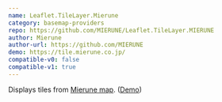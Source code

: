 ```yaml
---
name: Leaflet.TileLayer.Mierune
category: basemap-providers
repo: https://github.com/MIERUNE/Leaflet.TileLayer.MIERUNE
author: Mierune
author-url: https://github.com/MIERUNE
demo: https://tile.mierune.co.jp/
compatible-v0: false
compatible-v1: true
---
```


Displays tiles from <a href="https://mierune.co.jp/tile.html">Mierune map</a>. (<a href="https://tile.mierune.co.jp">Demo</a>)
